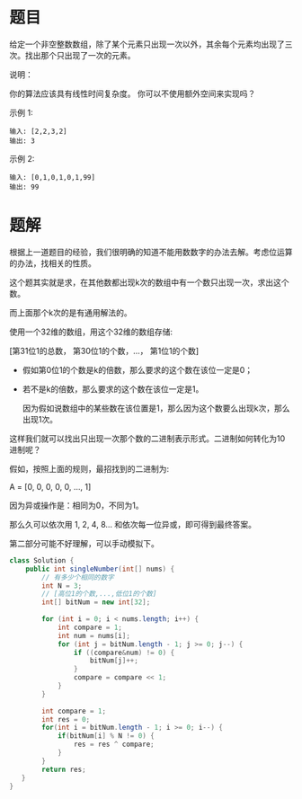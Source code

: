 # 题目

给定一个非空整数数组，除了某个元素只出现一次以外，其余每个元素均出现了三次。找出那个只出现了一次的元素。

说明：

你的算法应该具有线性时间复杂度。 你可以不使用额外空间来实现吗？

示例 1:

```
输入: [2,2,3,2]
输出: 3
```

示例 2:

```
输入: [0,1,0,1,0,1,99]
输出: 99
```

# 题解

根据上一道题目的经验，我们很明确的知道不能用数数字的办法去解。考虑位运算的办法，找相关的性质。

这个题其实就是求，在其他数都出现k次的数组中有一个数只出现一次，求出这个数。

而上面那个k次的是有通用解法的。

使用一个32维的数组，用这个32维的数组存储:

[第31位1的总数， 第30位1的个数，…， 第1位1的个数]

* 假如第0位1的个数是k的倍数，那么要求的这个数在该位一定是0；

* 若不是k的倍数，那么要求的这个数在该位一定是1。

  因为假如说数组中的某些数在该位置是1，那么因为这个数要么出现k次，那么出现1次。

这样我们就可以找出只出现一次那个数的二进制表示形式。二进制如何转化为10进制呢？

假如，按照上面的规则，最招找到的二进制为:

A = [0, 0, 0, 0, 0, …, 1]

因为异或操作是：相同为0，不同为1。

那么久可以依次用 1, 2, 4, 8… 和依次每一位异或，即可得到最终答案。

第二部分可能不好理解，可以手动模拟下。

```java
class Solution {
    public int singleNumber(int[] nums) {
        // 有多少个相同的数字
        int N = 3;
        // [高位1的个数,...,低位1的个数]
        int[] bitNum = new int[32];
        
        for (int i = 0; i < nums.length; i++) {
            int compare = 1;
            int num = nums[i];
            for (int j = bitNum.length - 1; j >= 0; j--) {
                if ((compare&num) != 0) {
                    bitNum[j]++;
                }
                compare = compare << 1;
            }
        }
        
        int compare = 1;
        int res = 0;
        for(int i = bitNum.length - 1; i >= 0; i--) {
            if(bitNum[i] % N != 0) {
                res = res ^ compare;
            }
        }
        return res;
   }
}
```


